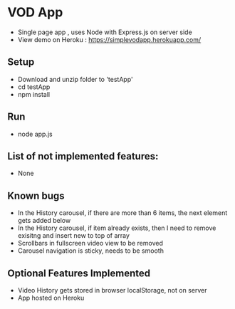# VOD App 

- Single page app , uses Node with Express.js on server side
- View demo on Heroku : https://simplevodapp.herokuapp.com/


## Setup

- Download and unzip folder to 'testApp' 
- cd testApp
- npm install

## Run

- node app.js


 ## List of not implemented features:
 - None
 
 ## Known bugs
 -  In the History carousel, if there are more than 6 items, the next element gets added below
 -  In the History carousel, if item already exists, then I need to remove exisitng and insert new to top of array
 -  Scrollbars in fullscreen video view to be removed
 - 	Carousel navigation is sticky,  needs to be smooth

 ## Optional Features Implemented
 - Video History gets stored in browser localStorage, not on server 
 - App hosted on Heroku






 